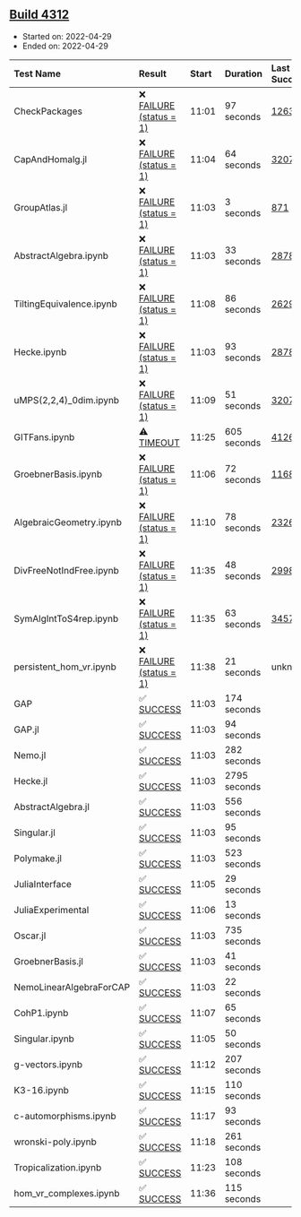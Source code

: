 ## [Build 4312](https://oscarci.mathematik.uni-kl.de/job/oscar-stable/4312/)

* Started on: 2022-04-29
* Ended on: 2022-04-29

| Test Name    | Result | Start | Duration | Last Success | First Failure |
|:-------------|:-------|:------|:---------|:-------------|:--------------|
| CheckPackages | ❌ [FAILURE (status = 1)](https://oscarci.mathematik.uni-kl.de/job/oscar-stable/4312/artifact/logs/build-4312/CheckPackages.log) | 11:01 | 97 seconds | [1263](https://oscarci.mathematik.uni-kl.de/job/oscar-stable/1263/) | [1264](https://oscarci.mathematik.uni-kl.de/job/oscar-stable/1264/) |
| CapAndHomalg.jl | ❌ [FAILURE (status = 1)](https://oscarci.mathematik.uni-kl.de/job/oscar-stable/4312/artifact/logs/build-4312/CapAndHomalg.jl.log) | 11:04 | 64 seconds | [3207](https://oscarci.mathematik.uni-kl.de/job/oscar-stable/3207/) | [3208](https://oscarci.mathematik.uni-kl.de/job/oscar-stable/3208/) |
| GroupAtlas.jl | ❌ [FAILURE (status = 1)](https://oscarci.mathematik.uni-kl.de/job/oscar-stable/4312/artifact/logs/build-4312/GroupAtlas.jl.log) | 11:03 | 3 seconds | [871](https://oscarci.mathematik.uni-kl.de/job/oscar-stable/871/) | [872](https://oscarci.mathematik.uni-kl.de/job/oscar-stable/872/) |
| AbstractAlgebra.ipynb | ❌ [FAILURE (status = 1)](https://oscarci.mathematik.uni-kl.de/job/oscar-stable/4312/artifact/logs/build-4312/AbstractAlgebra.ipynb.log) | 11:03 | 33 seconds | [2878](https://oscarci.mathematik.uni-kl.de/job/oscar-stable/2878/) | [2879](https://oscarci.mathematik.uni-kl.de/job/oscar-stable/2879/) |
| TiltingEquivalence.ipynb | ❌ [FAILURE (status = 1)](https://oscarci.mathematik.uni-kl.de/job/oscar-stable/4312/artifact/logs/build-4312/TiltingEquivalence.ipynb.log) | 11:08 | 86 seconds | [2629](https://oscarci.mathematik.uni-kl.de/job/oscar-stable/2629/) | [2630](https://oscarci.mathematik.uni-kl.de/job/oscar-stable/2630/) |
| Hecke.ipynb | ❌ [FAILURE (status = 1)](https://oscarci.mathematik.uni-kl.de/job/oscar-stable/4312/artifact/logs/build-4312/Hecke.ipynb.log) | 11:03 | 93 seconds | [2878](https://oscarci.mathematik.uni-kl.de/job/oscar-stable/2878/) | [2879](https://oscarci.mathematik.uni-kl.de/job/oscar-stable/2879/) |
| uMPS(2,2,4)_0dim.ipynb | ❌ [FAILURE (status = 1)](https://oscarci.mathematik.uni-kl.de/job/oscar-stable/4312/artifact/logs/build-4312/uMPS-2-2-4-_0dim.ipynb.log) | 11:09 | 51 seconds | [3207](https://oscarci.mathematik.uni-kl.de/job/oscar-stable/3207/) | [3208](https://oscarci.mathematik.uni-kl.de/job/oscar-stable/3208/) |
| GITFans.ipynb | ⚠ [TIMEOUT](https://oscarci.mathematik.uni-kl.de/job/oscar-stable/4312/artifact/logs/build-4312/GITFans.ipynb.log) | 11:25 | 605 seconds | [4126](https://oscarci.mathematik.uni-kl.de/job/oscar-stable/4126/) | [4127](https://oscarci.mathematik.uni-kl.de/job/oscar-stable/4127/) |
| GroebnerBasis.ipynb | ❌ [FAILURE (status = 1)](https://oscarci.mathematik.uni-kl.de/job/oscar-stable/4312/artifact/logs/build-4312/GroebnerBasis.ipynb.log) | 11:06 | 72 seconds | [1168](https://oscarci.mathematik.uni-kl.de/job/oscar-stable/1168/) | [1169](https://oscarci.mathematik.uni-kl.de/job/oscar-stable/1169/) |
| AlgebraicGeometry.ipynb | ❌ [FAILURE (status = 1)](https://oscarci.mathematik.uni-kl.de/job/oscar-stable/4312/artifact/logs/build-4312/AlgebraicGeometry.ipynb.log) | 11:10 | 78 seconds | [2326](https://oscarci.mathematik.uni-kl.de/job/oscar-stable/2326/) | [2327](https://oscarci.mathematik.uni-kl.de/job/oscar-stable/2327/) |
| DivFreeNotIndFree.ipynb | ❌ [FAILURE (status = 1)](https://oscarci.mathematik.uni-kl.de/job/oscar-stable/4312/artifact/logs/build-4312/DivFreeNotIndFree.ipynb.log) | 11:35 | 48 seconds | [2998](https://oscarci.mathematik.uni-kl.de/job/oscar-stable/2998/) | [2999](https://oscarci.mathematik.uni-kl.de/job/oscar-stable/2999/) |
| SymAlgIntToS4rep.ipynb | ❌ [FAILURE (status = 1)](https://oscarci.mathematik.uni-kl.de/job/oscar-stable/4312/artifact/logs/build-4312/SymAlgIntToS4rep.ipynb.log) | 11:35 | 63 seconds | [3457](https://oscarci.mathematik.uni-kl.de/job/oscar-stable/3457/) | [3458](https://oscarci.mathematik.uni-kl.de/job/oscar-stable/3458/) |
| persistent_hom_vr.ipynb | ❌ [FAILURE (status = 1)](https://oscarci.mathematik.uni-kl.de/job/oscar-stable/4312/artifact/logs/build-4312/persistent_hom_vr.ipynb.log) | 11:38 | 21 seconds | unknown | unknown |
| GAP | ✅ [SUCCESS](https://oscarci.mathematik.uni-kl.de/job/oscar-stable/4312/artifact/logs/build-4312/GAP.log) | 11:03 | 174 seconds |  |  |
| GAP.jl | ✅ [SUCCESS](https://oscarci.mathematik.uni-kl.de/job/oscar-stable/4312/artifact/logs/build-4312/GAP.jl.log) | 11:03 | 94 seconds |  |  |
| Nemo.jl | ✅ [SUCCESS](https://oscarci.mathematik.uni-kl.de/job/oscar-stable/4312/artifact/logs/build-4312/Nemo.jl.log) | 11:03 | 282 seconds |  |  |
| Hecke.jl | ✅ [SUCCESS](https://oscarci.mathematik.uni-kl.de/job/oscar-stable/4312/artifact/logs/build-4312/Hecke.jl.log) | 11:03 | 2795 seconds |  |  |
| AbstractAlgebra.jl | ✅ [SUCCESS](https://oscarci.mathematik.uni-kl.de/job/oscar-stable/4312/artifact/logs/build-4312/AbstractAlgebra.jl.log) | 11:03 | 556 seconds |  |  |
| Singular.jl | ✅ [SUCCESS](https://oscarci.mathematik.uni-kl.de/job/oscar-stable/4312/artifact/logs/build-4312/Singular.jl.log) | 11:03 | 95 seconds |  |  |
| Polymake.jl | ✅ [SUCCESS](https://oscarci.mathematik.uni-kl.de/job/oscar-stable/4312/artifact/logs/build-4312/Polymake.jl.log) | 11:03 | 523 seconds |  |  |
| JuliaInterface | ✅ [SUCCESS](https://oscarci.mathematik.uni-kl.de/job/oscar-stable/4312/artifact/logs/build-4312/JuliaInterface.log) | 11:05 | 29 seconds |  |  |
| JuliaExperimental | ✅ [SUCCESS](https://oscarci.mathematik.uni-kl.de/job/oscar-stable/4312/artifact/logs/build-4312/JuliaExperimental.log) | 11:06 | 13 seconds |  |  |
| Oscar.jl | ✅ [SUCCESS](https://oscarci.mathematik.uni-kl.de/job/oscar-stable/4312/artifact/logs/build-4312/Oscar.jl.log) | 11:03 | 735 seconds |  |  |
| GroebnerBasis.jl | ✅ [SUCCESS](https://oscarci.mathematik.uni-kl.de/job/oscar-stable/4312/artifact/logs/build-4312/GroebnerBasis.jl.log) | 11:03 | 41 seconds |  |  |
| NemoLinearAlgebraForCAP | ✅ [SUCCESS](https://oscarci.mathematik.uni-kl.de/job/oscar-stable/4312/artifact/logs/build-4312/NemoLinearAlgebraForCAP.log) | 11:03 | 22 seconds |  |  |
| CohP1.ipynb | ✅ [SUCCESS](https://oscarci.mathematik.uni-kl.de/job/oscar-stable/4312/artifact/logs/build-4312/CohP1.ipynb.log) | 11:07 | 65 seconds |  |  |
| Singular.ipynb | ✅ [SUCCESS](https://oscarci.mathematik.uni-kl.de/job/oscar-stable/4312/artifact/logs/build-4312/Singular.ipynb.log) | 11:05 | 50 seconds |  |  |
| g-vectors.ipynb | ✅ [SUCCESS](https://oscarci.mathematik.uni-kl.de/job/oscar-stable/4312/artifact/logs/build-4312/g-vectors.ipynb.log) | 11:12 | 207 seconds |  |  |
| K3-16.ipynb | ✅ [SUCCESS](https://oscarci.mathematik.uni-kl.de/job/oscar-stable/4312/artifact/logs/build-4312/K3-16.ipynb.log) | 11:15 | 110 seconds |  |  |
| c-automorphisms.ipynb | ✅ [SUCCESS](https://oscarci.mathematik.uni-kl.de/job/oscar-stable/4312/artifact/logs/build-4312/c-automorphisms.ipynb.log) | 11:17 | 93 seconds |  |  |
| wronski-poly.ipynb | ✅ [SUCCESS](https://oscarci.mathematik.uni-kl.de/job/oscar-stable/4312/artifact/logs/build-4312/wronski-poly.ipynb.log) | 11:18 | 261 seconds |  |  |
| Tropicalization.ipynb | ✅ [SUCCESS](https://oscarci.mathematik.uni-kl.de/job/oscar-stable/4312/artifact/logs/build-4312/Tropicalization.ipynb.log) | 11:23 | 108 seconds |  |  |
| hom_vr_complexes.ipynb | ✅ [SUCCESS](https://oscarci.mathematik.uni-kl.de/job/oscar-stable/4312/artifact/logs/build-4312/hom_vr_complexes.ipynb.log) | 11:36 | 115 seconds |  |  |
